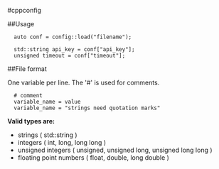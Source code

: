 #cppconfig

##Usage

```
  auto conf = config::load("filename");
  
  std::string api_key = conf["api_key"];
  unsigned timeout = conf["timeout"];
```

##File format

One variable per line. The '#' is used for comments.

```
  # comment
  variable_name = value
  variable_name = "strings need quotation marks"
```

__Valid types are:__

   - strings ( std::string )
   - integers ( int, long, long long )
   - unsigned integers ( unsigned, unsigned long, unsigned long long )
   - floating point numbers ( float, double, long double )

